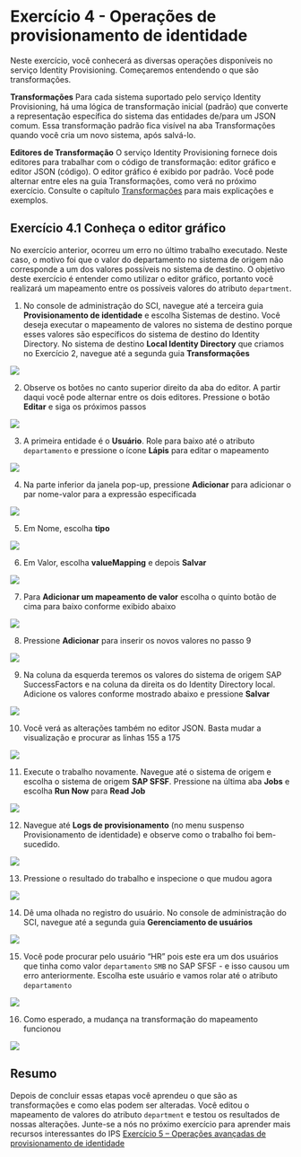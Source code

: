 # Exercício 4 - Operações de provisionamento de identidade

Neste exercício, você conhecerá as diversas operações disponíveis no serviço Identity Provisioning. Começaremos entendendo o que são transformações.

**Transformações**
Para cada sistema suportado pelo serviço Identity Provisioning, há uma lógica de transformação inicial (padrão) que converte a representação específica do sistema das entidades de/para um JSON comum. Essa transformação padrão fica visível na aba Transformações quando você cria um novo sistema, após salvá-lo.

**Editores de Transformação**
O serviço Identity Provisioning fornece dois editores para trabalhar com o código de transformação: editor gráfico e editor JSON (código). O editor gráfico é exibido por padrão. Você pode alternar entre eles na guia Transformações, como verá no próximo exercício.
Consulte o capítulo [Transformações](https://help.sap.com/docs/identity-provisioning/identity-provisioning/transformations?locale=en-US) para mais explicações e exemplos.

## Exercício 4.1 Conheça o editor gráfico

No exercício anterior, ocorreu um erro no último trabalho executado. Neste caso, o motivo foi que o valor do departamento no sistema de origem não corresponde a um dos valores possíveis no sistema de destino. O objetivo deste exercício é entender como utilizar o editor gráfico, portanto você realizará um mapeamento entre os possíveis valores do atributo `department`.

1. No console de administração do SCI, navegue até a terceira guia **Provisionamento de identidade** e escolha Sistemas de destino. Você deseja executar o mapeamento de valores no sistema de destino porque esses valores são específicos do sistema de destino do Identity Directory.
No sistema de destino **Local Identity Directory** que criamos no Exercício 2, navegue até a segunda guia **Transformações**

<img src="/exercises/ex4/images/41.png">

2. Observe os botões no canto superior direito da aba do editor. A partir daqui você pode alternar entre os dois editores. Pressione o botão **Editar** e siga os próximos passos

<img src="/exercises/ex4/images/42.png">

3. A primeira entidade é o **Usuário**. Role para baixo até o atributo `departamento` e pressione o ícone **Lápis** para editar o mapeamento

<img src="/exercises/ex4/images/43.png">

4. Na parte inferior da janela pop-up, pressione **Adicionar** para adicionar o par nome-valor para a expressão especificada

<img src="/exercises/ex4/images/44.png">

5. Em Nome, escolha **tipo**

<img src="/exercises/ex4/images/45.png">

6. Em Valor, escolha **valueMapping** e depois **Salvar**

<img src="/exercises/ex4/images/46.png">

7. Para **Adicionar um mapeamento de valor** escolha o quinto botão de cima para baixo conforme exibido abaixo
   
<img src="/exercises/ex4/images/47.png">

8. Pressione **Adicionar** para inserir os novos valores no passo 9

<img src="/exercises/ex4/images/48.png">

9. Na coluna da esquerda teremos os valores do sistema de origem SAP SuccessFactors e na coluna da direita os do Identity Directory local. Adicione os valores conforme mostrado abaixo e pressione **Salvar**
 
<img src="/exercises/ex4/images/49.png">

10. Você verá as alterações também no editor JSON. Basta mudar a visualização e procurar as linhas 155 a 175

<img src="/exercises/ex4/images/410.png">

11. Execute o trabalho novamente. Navegue até o sistema de origem e escolha o sistema de origem **SAP SFSF**. Pressione na última aba **Jobs** e escolha **Run Now** para **Read Job**

<img src="/exercises/ex4/images/411.png">

12. Navegue até **Logs de provisionamento** (no menu suspenso Provisionamento de identidade) e observe como o trabalho foi bem-sucedido.
    
<img src="/exercises/ex4/images/412.png">

13. Pressione o resultado do trabalho e inspecione o que mudou agora

<img src="/exercises/ex4/images/413.png">

14. Dê uma olhada no registro do usuário. No console de administração do SCI, navegue até a segunda guia **Gerenciamento de usuários**

<img src="/exercises/ex4/images/414.png">

15. Você pode procurar pelo usuário “HR” pois este era um dos usuários que tinha como valor `departamento` `SMB` no SAP SFSF - e isso causou um erro anteriormente. Escolha este usuário e vamos rolar até o atributo `departamento`

<img src="/exercises/ex4/images/415.png">

16. Como esperado, a mudança na transformação do mapeamento funcionou

<img src="/exercises/ex4/images/416.png">


## Resumo
Depois de concluir essas etapas você aprendeu o que são as transformações e como elas podem ser alteradas. Você editou o mapeamento de valores do atributo `department` e testou os resultados de nossas alterações. Junte-se a nós no próximo exercício para aprender mais recursos interessantes do IPS [Exercício 5 – Operações avançadas de provisionamento de identidade](../ex5/README.md)
